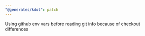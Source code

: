 ```yaml
---
"@generates/kdot": patch
---
```


Using github env vars before reading git info because of checkout differences
